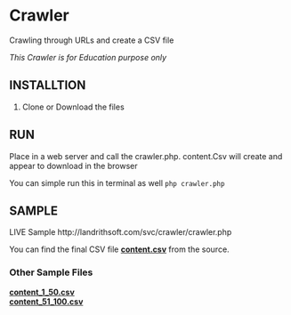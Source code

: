 <h1>Crawler</h1>
<p>Crawling through URLs and create a CSV file</p>
<i>This Crawler is for Education purpose only</i>


<h2>INSTALLTION</h2>
<ol>
  <li>Clone or Download the files</li>
</ol>

<h2>RUN</h2>

<p>Place in a web server and call the crawler.php. content.Csv will create and appear to download in the browser</p>

<p>You can simple run this in terminal as well <code>php crawler.php</code></p>

<h2>SAMPLE</h2>
<p>LIVE Sample http://landrithsoft.com/svc/crawler/crawler.php</p>
<p>You can find the final CSV file <b><a href="https://github.com/llcoollasa/crawler/blob/master/content.csv" target="_blank" >content.csv</a></b> from the source.</p>

<h3>Other Sample Files</h3>
<p>
<b><a href="https://github.com/llcoollasa/crawler/blob/master/content_1_50.csv" target="_blank" >content_1_50.csv</a></b></br>
<b><a href="https://github.com/llcoollasa/crawler/blob/master/content_51_100.csv" target="_blank" >content_51_100.csv</a></b></br>
</p>
